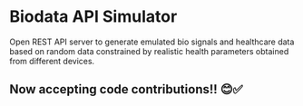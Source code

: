 # Biodata API Simulator
Open REST API server to generate emulated bio signals and healthcare data based on random data constrained by realistic health parameters obtained from different devices.

## Now accepting code contributions!! 😊✅

